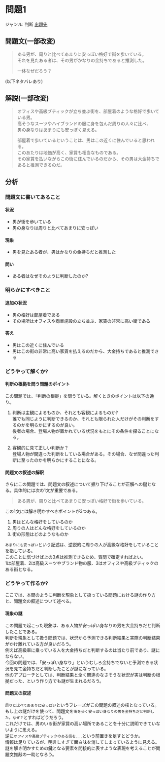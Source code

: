 # 問題1
ジャンル: 判断
[出題先](https://www.cindythink.com/puzzle/show/252)
## 問題文(一部改変)
> ある男が、周りと比べてあまりに安っぽい格好で街を歩いている。  
> それを見たある者は、その男がかなりの金持ちであると推測した。  
>
>一体なぜだろう？  

(以下ネタバレあり)

## 解説(一部改変)

> オフィスや高級ブティックが立ち並ぶ街を、部屋着のような格好で歩いている男。  
> 高そうなスーツやハイブランドの服に身を包んだ周りの人々に比べ、  
> 男の身なりはあまりにも安っぽく見える。  
> 
> 部屋着で歩いているということは、男はこの近くに住んでいると思われる。  
> このあたりは地価が高く、家賃も相当なものである。  
> その家賃を払いながらこの街に住んでいるのだから、その男は大金持ちであると推測できるのだ。  

## 分析
### 問題文に書いてあること
#### 状況
- 男が街を歩いている
- 男の身なりは周りと比べてあまりに安っぽい

#### 現象
- 男を見たある者が、男はかなりの金持ちだと推測した

#### 問い
- ある者はなぜそのように判断したのか?

### 明らかにすべきこと
#### 追加の状況
- 男の格好は部屋着である
- その場所はオフィスや商業施設の立ち並ぶ、家賃の非常に高い街である

#### 答え
- 男はこの近くに住んでいる
- 男はこの街の非常に高い家賃を払えるのだから、大金持ちであると推測できる

### どうやって解くか?
#### 判断の根拠を問う問題のポイント
この問題では、「判断の根拠」を問うている。解くときのポイントは以下の通り。
1. 判断は主観によるものか、それとも客観によるものか?  
誰でも同じように判断できるのか、それとも限られた人だけがその判断をするのかを明らかにするのが良い。  
後者の場合、登場人物が置かれている状況をもとにその条件を探ることになる。

1. 客観的に見て正しい判断か？  
登場人物が間違った判断をしている場合がある。その場合、なぜ間違った判断に至ったのかを明らかにすることになる。 

#### 問題文の叙述の解釈
さらにこの問題では、問題文の叙述について掘り下げることが正解への鍵となる。具体的には次の1文が重要である。
> ある男が、周りと比べてあまりに安っぽい格好で街を歩いている。

この1文には解き明かすべきポイントが3つある。
1. 男はどんな格好をしているのか
1. 周りの人はどんな格好をしているのか
1. 街の形態はどのようなものか

`あまりにも安っぽい`という記述は、逆説的に周りの人が高級な格好をしていることを指している。  
このことに気づけば上の3点は推測できるため、質問で確定すればよい。  
1は部屋着、2は高級スーツやブランド物の服、3はオフィスや高級ブティックのある街となる。  

### どうやって作るか?
ここでは、本問のように判断を現象として扱っている問題における謎の作り方と、問題文の叙述について述べる。
#### 現象の謎
この問題で起こった現象は、ある人物が安っぽい身なりの男を大金持ちだと判断したことである。  
判断を現象として扱う問題では、状況から予測できる判断結果と実際の判断結果がかけ離れている方が良いだろう。  
例えば高級車に乗っている人を大金持ちだと判断するのは当たり前であり、謎にならない。  
今回の問題では、「安っぽい身なり」というむしろ金持ちでないと予測できる状況を見て金持ちだと判断したことが謎になっている。  
他のアプローチとしては、判断結果と全く関連のなさそうな状況が実は判断の根拠だった、という作り方でも謎が生まれるだろう。  
#### 問題文の叙述
`周りと比べてあまりに安っぽい`というフレーズがこの問題の叙述の核となっている。  
もし上の謎だけを使って、問題文を`街を歩く安っぽい身なりの男を金持ちだと判断した。なぜ？`とすればどうだろう。  
これだけでは、男のいる街が家賃の高い場所であることを十分に説明できていないように思える。  
逆に`オフィスや高級ブティックのある街を...`という前置きを足すとどうか。  
情報は足りているが、明言しすぎて面白味を消してしまっているように見える。  
謎を解き明かすための鍵となる要素を間接的に表すような表現を考えることが問題文推敲の一助となろう。
